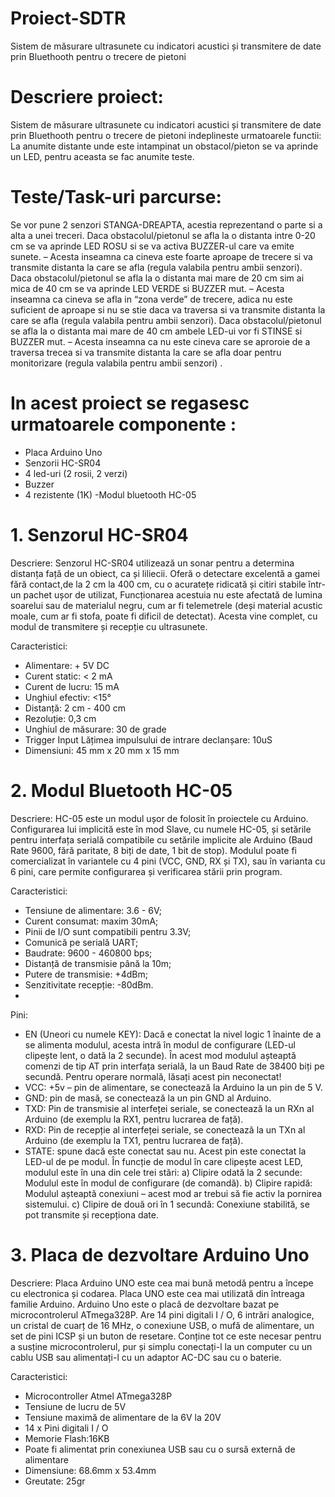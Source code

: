 # Proiect-SDTR
Sistem de măsurare ultrasunete cu indicatori acustici și transmitere de date prin Bluethooth pentru o trecere de pietoni

# Descriere proiect:
Sistem de măsurare ultrasunete cu indicatori acustici și transmitere de date prin Bluethooth pentru o trecere de pietoni indeplineste urmatoarele functii:
La anumite distante unde este intampinat un obstacol/pieton se va aprinde un LED, pentru aceasta se fac anumite teste.

# Teste/Task-uri parcurse:
Se vor pune 2 senzori STANGA-DREAPTA, acestia reprezentand o parte si a alta a unei treceri.
Daca obstacolul/pietonul se afla la o distanta intre 0-20 cm se va aprinde LED ROSU si se va activa BUZZER-ul care va emite sunete. – Acesta inseamna ca cineva este foarte aproape de trecere si va transmite distanta la care se afla (regula valabila pentru ambii senzori).
Daca obstacolul/pietonul se afla la o distanta mai mare de 20 cm  sim ai mica de 40 cm se va aprinde LED VERDE si BUZZER mut. – Acesta inseamna ca cineva se afla in “zona verde” de trecere, adica nu este suficient de aproape si nu se stie daca va traversa si va transmite distanta la care se afla (regula valabila pentru ambii senzori).
Daca obstacolul/pietonul se afla la o distanta mai mare de 40 cm ambele LED-ui vor fi STINSE si BUZZER mut. – Acesta inseamna ca nu este  cineva care se aproroie de a traversa trecea si va transmite distanta la care se afla doar pentru monitorizare (regula valabila pentru ambii senzori) .


# In acest proiect se regasesc urmatoarele componente :
-	Placa Arduino Uno 
- Senzorii HC-SR04
- 4 led-uri (2 rosii, 2 verzi)
-	Buzzer
-	4 rezistente (1K)
-Modul bluetooth HC-05

 # 1.	Senzorul HC-SR04
 Descriere:
 Senzorul HC-SR04 utilizează un sonar pentru a determina distanța față de un obiect, ca și liliecii. Oferă o detectare excelentă a gamei fără contact,de la 2 cm la 400 cm, cu o acuratețe ridicată și citiri stabile într-un pachet ușor de utilizat,
Funcționarea acestuia nu este afectată de lumina soarelui sau de materialul negru, cum ar fi telemetrele (deși material acustic moale, cum ar fi stofa, poate fi dificil de detectat). Acesta vine complet, cu modul de transmitere și recepție cu ultrasunete.

 Caracteristici:
-	Alimentare: + 5V DC
-	Curent static: < 2 mA
-	Curent de lucru: 15 mA
- Unghiul efectiv: <15°
-	Distanță: 2 cm - 400 cm
-	Rezoluție: 0,3 cm
-	Unghiul de măsurare: 30 de grade
-	Trigger Input Lățimea impulsului de intrare declanșare: 10uS
-	Dimensiuni: 45 mm x 20 mm x 15 mm

# 2.	Modul Bluetooth HC-05
Descriere:
HC-05 este un modul ușor de folosit în proiectele cu Arduino. Configurarea lui implicită este în mod Slave, cu numele HC-05, și setările pentru interfața serială compatibile cu setările implicite ale Arduino (Baud Rate 9600, fără paritate, 8 biți de date, 1 bit de stop). Modulul poate fi comercializat în variantele cu 4 pini (VCC, GND, RX și TX), sau în varianta cu 6 pini, care permite configurarea și verificarea stării prin program.

Caracteristici:
- Tensiune de alimentare: 3.6 - 6V;
-	Curent consumat: maxim 30mA;
-	Pinii de I/O sunt compatibili pentru 3.3V;
-	Comunică pe serială UART;
-	Baudrate: 9600 - 460800 bps;
-	Distanță de transmisie până la 10m;
-	Putere de transmisie: +4dBm;
-	Senzitivitate recepție: -80dBm.
-	
Pini:
-	EN (Uneori cu numele KEY): Dacă e conectat la nivel logic 1 înainte de a se alimenta modulul, acesta intră în modul de configurare (LED-ul clipește lent, o dată la 2 secunde). În acest mod modulul așteaptă comenzi de tip AT prin interfața serială, la un Baud Rate de 38400 biți pe secundă. Pentru operare normală, lăsați acest pin neconectat!
-	VCC: +5v – pin de alimentare, se conectează la Arduino la un pin de 5 V. 
-	GND: pin de masă, se conectează la un pin GND al Arduino. 
-	TXD: Pin de transmisie al interfeței seriale, se conectează la un RXn al Arduino (de exemplu la RX1, pentru lucrarea de față). 
-	RXD: Pin de recepție al interfeței seriale, se conectează la un TXn al Arduino (de exemplu la TX1, pentru lucrarea de față).
- STATE: spune dacă este conectat sau nu. Acest pin este conectat la LED-ul de pe modul. În funcție de modul în care clipește acest LED, modulul este în una din cele trei stări: a) Clipire odată la 2 secunde: Modulul este în modul de configurare (de comandă). 
b) Clipire rapidă: Modulul așteaptă conexiuni – acest mod ar trebui să fie activ la pornirea sistemului.
c)  Clipire de două ori în 1 secundă: Conexiune stabilită, se pot transmite și recepționa date.

# 3.	Placa de dezvoltare Arduino Uno
Descriere:
Placa Arduino UNO  este cea mai bună metodă pentru a începe cu electronica și codarea. Placa UNO este cea mai utilizată din întreaga familie Arduino. Arduino Uno este o placă de dezvoltare bazat pe microcontrolerul ATmega328P. Are 14 pini digitali I / O, 6 intrări analogice, un cristal de cuarț de 16 MHz, o conexiune USB, o mufă de alimentare, un set de pini ICSP și un buton de resetare. Conține tot ce este necesar pentru a susține microcontrolerul, pur și simplu conectați-l la un computer cu un cablu USB sau alimentați-l cu un adaptor AC-DC sau cu o baterie.

Caracteristici:
-	Microcontroller Atmel ATmega328P
-	Tensiune de lucru de 5V
-	Tensiune maximă de alimentare de la 6V la 20V
-	14 x Pini digitali I / O
-	Memorie Flash:16KB
- Poate fi alimentat prin conexiunea USB sau cu o sursă externă de alimentare
- Dimensiune: 68.6mm x 53.4mm
-	Greutate: 25gr





